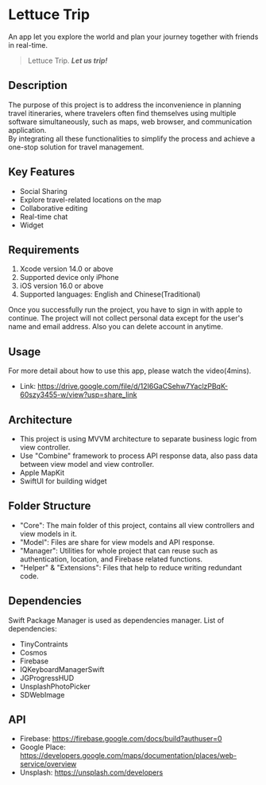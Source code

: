 # Lettuce Trip
An app let you explore the world and plan your journey together with friends in real-time.
> Lettuce Trip. ***Let us trip!***

## Description
The purpose of this project is to address the inconvenience in planning travel itineraries, where travelers often find themselves using multiple software simultaneously, such as maps, web browser, and communication application.   
By integrating all these functionalities to simplify the process and achieve a one-stop solution for travel management.

## Key Features
- Social Sharing
- Explore travel-related locations on the map
- Collaborative editing
- Real-time chat
- Widget

## Requirements
1. Xcode version 14.0 or above
2. Supported device only iPhone
3. iOS version 16.0 or above
4. Supported languages: English and Chinese(Traditional)

Once you successfully run the project, you have to sign in with apple to continue.
The project will not collect personal data except for the user's name and email address. Also you can delete account in anytime.

## Usage
For more detail about how to use this app, please watch the video(4mins).
- Link: https://drive.google.com/file/d/12I6GaCSehw7YaclzPBqK-60szy3455-w/view?usp=share_link

## Architecture
- This project is using MVVM architecture to separate business logic from view controller.
- Use "Combine" framework to process API response data, also pass data between view model and view controller.
- Apple MapKit
- SwiftUI for building widget

## Folder Structure
- "Core": The main folder of this project, contains all view controllers and view models in it.
- "Model": Files are share for view models and API response.
- "Manager": Utilities for whole project that can reuse such as authentication, location, and Firebase related functions.
- "Helper" & "Extensions": Files that help to reduce writing redundant code.

## Dependencies
Swift Package Manager is used as dependencies manager. List of dependencies:
- TinyContraints
- Cosmos
- Firebase
- IQKeyboardManagerSwift
- JGProgressHUD
- UnsplashPhotoPicker
- SDWebImage

## API
- Firebase: https://firebase.google.com/docs/build?authuser=0
- Google Place: https://developers.google.com/maps/documentation/places/web-service/overview
- Unsplash: https://unsplash.com/developers
